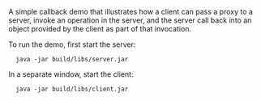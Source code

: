 A simple callback demo that illustrates how a client can pass a proxy
to a server, invoke an operation in the server, and the server call
back into an object provided by the client as part of that invocation.

To run the demo, first start the server:

      java -jar build/libs/server.jar

In a separate window, start the client:

      java -jar build/libs/client.jar
